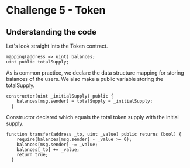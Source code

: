 # Challenge 5 - Token 

## Understanding the code

Let's look straight into the Token contract.

```solidity
mapping(address => uint) balances;
uint public totalSupply;
```

As is common practice, we declare the data structure mapping for storing balances of the users. We also make a public variable storing the totalSupply.

```solidity
constructor(uint _initialSupply) public {
    balances[msg.sender] = totalSupply = _initialSupply;
  }
```

Constructor declared which equals the total token supply with the initial supply.

```solidity
function transfer(address _to, uint _value) public returns (bool) {
    require(balances[msg.sender] - _value >= 0);
    balances[msg.sender] -= _value;
    balances[_to] += _value;
    return true;
  }
```

